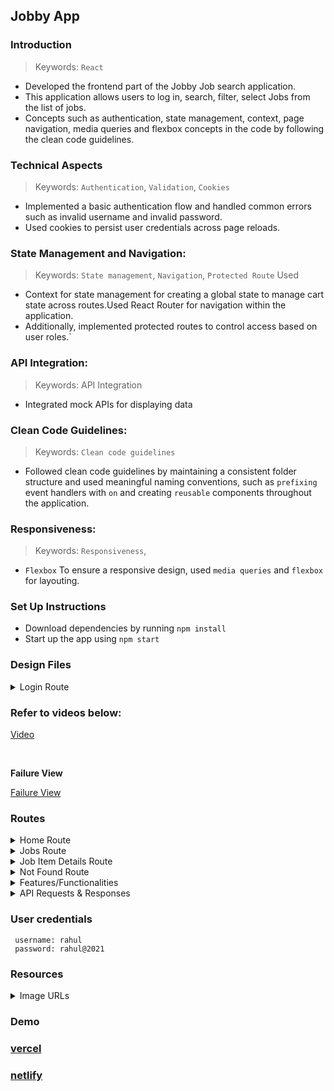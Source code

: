 ## Jobby App

### Introduction
> Keywords: `React`
- Developed the frontend part of the Jobby Job search application.
- This application allows users to log in, search, filter, select Jobs from the list of jobs.
- Concepts such as authentication, state management, context, page navigation, media queries and flexbox concepts in the code by following the clean code guidelines.

### Technical Aspects
> Keywords: `Authentication`, `Validation`, `Cookies` 
- Implemented a basic authentication flow and handled common errors such as invalid username and invalid password.
- Used cookies to persist user credentials across page reloads.

### State Management and Navigation:
> Keywords: `State management`, `Navigation`, `Protected Route` Used
 - Context for state management for creating a global state to manage cart state across routes.Used React Router for navigation within the application. 
 - Additionally, implemented protected routes to control access based on user roles.`

### API Integration: 
> Keywords: API Integration 
- Integrated mock APIs for displaying data

### Clean Code Guidelines:
> Keywords: `Clean code guidelines`
- Followed clean code guidelines by maintaining a consistent folder structure and used meaningful naming conventions, such as `prefixing` event handlers with `on` and creating `reusable` components throughout the application.

### Responsiveness:
> Keywords: `Responsiveness`, 
- `Flexbox` To ensure a responsive design, used `media queries` and `flexbox` for layouting.

### Set Up Instructions

- Download dependencies by running `npm install`
- Start up the app using `npm start`

### Design Files

<details>
<summary>Login Route</summary>

- [Extra Small (Size < 576px) and Small (Size >= 576px) - Login](https://assets.ccbp.in/frontend/content/react-js/jobby-app-login-sm-outputs.png)
- [Medium (Size >= 768px), Large (Size >= 992px) and Extra Large (Size >= 1200px) - Login](https://assets.ccbp.in/frontend/content/react-js/jobby-app-login-lg-output.png)
- [Medium (Size >= 768px), Large (Size >= 992px) and Extra Large (Size >= 1200px) - Login Failure](https://assets.ccbp.in/frontend/content/react-js/jobby-app-login-failure-lg-output.png)
</details>

### Refer to videos below:

[Video](https://assets.ccbp.in/frontend/content/react-js/jobby-app-success-output-v0.mp4)

<br/>

**Failure View** <br/>

[Failure View](https://assets.ccbp.in/frontend/content/react-js/jobby-app-failure-output-v1.mp4)

### Routes

<details>
<summary>Home Route</summary>

- [Extra Small (Size < 576px) and Small (Size >= 576px) - Home](https://assets.ccbp.in/frontend/content/react-js/jobby-app-home-sm-output.png)
- [Medium (Size >= 768px), Large (Size >= 992px) and Extra Large (Size >= 1200px) - Home](https://assets.ccbp.in/frontend/content/react-js/jobby-app-home-lg-output.png)
</details>

<details>
<summary>Jobs Route</summary>

- [Extra Small (Size < 576px) and Small (Size >= 576px) - Jobs](https://assets.ccbp.in/frontend/content/react-js/jobby-app-jobs-sm-outputs.png)
- [Medium (Size >= 768px), Large (Size >= 992px) and Extra Large (Size >= 1200px) - Jobs Success](https://assets.ccbp.in/frontend/content/react-js/jobby-app-jobs-success-lg-output-v0.png)
- [Medium (Size >= 768px), Large (Size >= 992px) and Extra Large (Size >= 1200px) - No Jobs](https://assets.ccbp.in/frontend/content/react-js/jobby-app-no-jobs-lg-output-v0.png)
- [Medium (Size >= 768px), Large (Size >= 992px) and Extra Large (Size >= 1200px) - Profile Failure](https://assets.ccbp.in/frontend/content/react-js/jooby-app-profile-failure-lg-output-v0.png)
- [Medium (Size >= 768px), Large (Size >= 992px) and Extra Large (Size >= 1200px) - Jobs Failure](https://assets.ccbp.in/frontend/content/react-js/jobby-app-jobs-failure-lg-output-v0.png)
</details>

<details>
<summary>Job Item Details Route</summary>

- [Extra Small (Size < 576px) and Small (Size >= 576px) - Job Details Success](https://assets.ccbp.in/frontend/content/react-js/jobby-app-job-details-success-sm-output-v0.png)
- [Extra Small (Size < 576px) and Small (Size >= 576px) - Job Details Failure](https://assets.ccbp.in/frontend/content/react-js/jobby-app-job-details-failure-sm-output.png)
- [Medium (Size >= 768px), Large (Size >= 992px) and Extra Large (Size >= 1200px) - Job Details Success](https://assets.ccbp.in/frontend/content/react-js/jobby-app-job-details-success-lg-output-v0.png)
- [Medium (Size >= 768px), Large (Size >= 992px) and Extra Large (Size >= 1200px) - Job Details Failure](https://assets.ccbp.in/frontend/content/react-js/jobby-app-job-details-failure-lg-output.png)
</details>

<details>
<summary>Not Found Route</summary>

- [Extra Small (Size < 576px) and Small (Size >= 576px) - Not Found](https://assets.ccbp.in/frontend/content/react-js/jobby-app-not-found-sm-output-v0.png)
- [Medium (Size >= 768px), Large (Size >= 992px) and Extra Large (Size >= 1200px) - Not Found](https://assets.ccbp.in/frontend/content/react-js/jobby-app-not-found-lg-output-v0.png)
</details>

<details>
<summary>Features/Functionalities</summary>
<br/>

- **Login Route**

  - When invalid credentials are provided and the **Login** button is clicked, then the error message received from the response is displayed
  - When valid credentials are provided and the **Login** button is clicked, then the page navigates to the Home Route
  - When an _unauthenticated_ user, tries to access the Home, Jobs and Job Item Details Route, then the page navigates to Login Route
  - When an _authenticated_ user, tries to access the Home, Jobs and Job Item Details Route, then the page navigates to the respective route
  - When an _authenticated_ user, tries to access the Login Route, then the page navigates to the Home Route

- **Home Route**

  - When an _authenticated_ user opens the Home Route
    - Clicks on the **Find Jobs** button, then the page navigates to the Jobs Route

- **Jobs Route**

  - When an _authenticated_ user opens the Jobs Route

    - An HTTP GET request is made to **Profile API URL**
      - **_loader_** is displayed while fetching the data
      - After the data is fetched successfully, the response received is displayed
      - If the HTTP GET request made is unsuccessful, then the [Failure View](https://assets.ccbp.in/frontend/content/react-js/jobby-app-profile-failure-lg-output.png) is displayed
        - When the **Retry** button is clicked, an HTTP GET request is made to **Profile API URL**
    - An HTTP GET request is made to **Jobs API URL** with `employment_type`, `minimum_package`, `location` and `search` as query parameters with empty strings as initial values
      - **_loader_** is displayed while fetching the data
      - After the data is fetched successfully, display the list of jobs received from the response
      - If the HTTP GET request made is unsuccessful, then the [Failure View](https://assets.ccbp.in/frontend/content/react-js/jobby-app-jobs-failure-lg-output.png) is displayed
        - When the **Retry** button is clicked, an HTTP GET request is made to **Jobs API URL**
    - When a value is provided in the search input and search icon button is clicked
      - An HTTP GET request to the **Jobs API URL** with `jwt_token` in the Cookies and query parameter `search` with value as the text provided in the search input
      - **_loader_** is displayed while fetching the data
      - After the data is fetched successfully, the list of jobs received from the response is displayed.
    - When **Employment Types** options are selected
      - Make an HTTP GET request to the **Jobs API URL** with `jwt_token` in the Cookies and query parameter `employment_type` with value as a list of selected employment type id's as a single string separated by `,`
      - **_loader_** is displayed while fetching the data
      - After the data is fetched successfully, the list of jobs received from the response is displayed.
    - When **Salary Range** is selected
      - Make an HTTP GET request to the **Jobs API URL** with `jwt_token` in the Cookies and query parameter `minimum_package` with value as the id of the selected salary range
      - **_loader_** is displayed while fetching the data
      - After the data is fetched successfully, the list of jobs received from the response is displayed.

    - When **Location** is selected
      - Location-based filter by adding checkboxes labeled with the following locations: Hyderabad, Bangalore, Chennai, Delhi, and Mumbai.
      - When the checkboxes labeled with locations are checked, jobs corresponding to the selected locations are displayed.
      - Sticky behavior to the sidebar in the Jobs Route, which contains filters such as Type of Employment, Salary Range, and Locations.
      - Sticky behavior to the header in all routes

    - When the HTTP GET request made to the **Jobs API URL** returns an empty list for jobs then [No Jobs View](https://assets.ccbp.in/frontend/content/react-js/jobby-app-no-jobs-lg-output.png) is displayed

  - When multiple filters are applied, then the HTTP GET request is made with all the filters that are applied
  - For example: When the **Full Time** and **Part Time** employment types are selected, salary range **10 LPA and above** is selected and search input field is empty, then the **Jobs API URL** will be as follows

    ```js
    const apiUrl = 'https://apis.ccbp.in/jobs?employment_type=FULLTIME,PARTTIME&minimum_package=1000000&location=Hyderabad&search=''
    ```

  - When a **job** is clicked, then the page navigates to the Job Item Details Route

- **Job Item Details Route**

  - When an _authenticated_ user opens the Job Item Details Route
    - An HTTP GET request is made to **Job Details API URL** with `jwt_token` in the Cookies and job `id` as path parameter
      - **_loader_** is displayed while fetching the data
      - After the data is fetched successfully, the response received is displayed
      - The list of similar jobs are displayed
      - If the HTTP GET request made is unsuccessful, then the [Failure View](https://assets.ccbp.in/frontend/content/react-js/jobby-app-job-details-failure-lg-output.png) is displayed
        - When the **Retry** button is clicked, an HTTP GET request is made to **Job Details API URL**
  - When the **Visit** button is clicked, then the corresponding company website URL opens in a new tab

- **Not Found Route**

  - When a random path is provided as the URL path, then the page navigates to the Not Found Route

- **Header**

  - When the **website logo** image is clicked, then the page navigates to the Home Route
  - When the **Home** link is clicked, then the page navigates to the Home Route
  - When the **Jobs** link is clicked, then the page navigates to the Jobs Route
  - When the **Logout** button is clicked, then the page navigates to the Login Route

- The App is provided with `employmentTypesList`. It consists of a list of employment type objects with the following properties in each employment type object

  |       Key        | Data Type |
  | :--------------: | :-------: |
  | employmentTypeId |  String   |
  |      label       |  String   |

- The App is provided with `salaryRangesList`. It consists of a list of salary range objects with the following properties in each salary range object

  |      Key      | Data Type |
  | :-----------: | :-------: |
  | salaryRangeId |  String   |
  |     label     |  String   |

</details>

<details>

<summary>API Requests & Responses</summary>

<br/>

**Login API**

#### API: `https://apis.ccbp.in/login`

#### Method: `POST`

#### Request:

```json
{
  "username": "rahul",
  "password": "rahul@2021"
}
```

#### Description:

Returns a response based on the credentials provided

#### Sample Success Response

```json
{
  "jwt_token": "eyJhbGciOiJIUzI1NiIsInR5cCI6IkpXVCJ9.eyJ1c2VybBSSU1FX1Tk2Mjg2MTN9. ArLKKeF0QbmdVfLgzUbx1BGJsqa2kc_21Y"
}
```

#### Sample Failure Response

```json
{
  "status_code": 404,
  "error_msg": "Username is not found"
}
```

**Profile API**

#### API: `https://apis.ccbp.in/profile`

#### Method: `GET`

#### Description:

Returns a response containing the profile details

#### Sample Response

```json
{
  "profile_details": {
    "name": "Rahul Attuluri",
    "profile_image_url": "https://assets.ccbp.in/frontend/react-js/male-avatar-img.png",
    "short_bio": "Lead Software Developer and AI-ML expert"
  }
}
```

**Jobs API**

#### API: `https://apis.ccbp.in/jobs`

#### Example: `https://apis.ccbp.in/jobs?employment_type=FULLTIME,PARTTIME&minimum_package=1000000&search=`

#### Method: `GET`

#### Description:

Returns a response containing the list of all jobs

#### Sample Response

```json
{
  "jobs": [
    {
      "company_logo_url": "https://assets.ccbp.in/frontend/react-js/jobby-app/facebook-img.png",
      "employment_type": "Full Time",
      "id": "d6019453-f864-4a2f-8230-6a9642a59466",
      "job_description": "We’re in search of a Back-End Software Engineer that specializes in server-side components. In this role, you’ll primarily work in NodeJs, SQL Lite, Python, AWS and GO and will bring a depth of knowledge on basic algorithms and data structures. As a Back-End Engineer, you might be architecting new features for our customers.",
      "location": "Bangalore",
      "package_per_annum": "21 LPA",
      "rating": 4,
      "title": "Backend Engineer"
    }
    ...
  ],
  "total":25,
}
```

**Job Details API**

#### API: `https://apis.ccbp.in/jobs/:id`

#### Example: `https://apis.ccbp.in/jobs/bb95e51b-b1b2-4d97-bee4-1d5ec2b96751`

#### Method: `GET`

#### Description:

Returns a response containing the job details

#### Sample Response

```json
{
  "job_details": {
    "company_logo_url": "https://assets.ccbp.in/frontend/react-js/jobby-app/netflix-img.png",
    "company_website_url": "https://about.netflix.com/en",
    "employment_type": "Internship",
    "id": "bb95e51b-b1b2-4d97-bee4-1d5ec2b96751",
    "job_description": "We are looking for a DevOps Engineer with a minimum of 5 years of industry experience, preferably working in the financial IT community. The position in the team is focused on delivering exceptional services to both BU and Dev",
    "skills": [
      {
        "image_url": "https://assets.ccbp.in/frontend/react-js/jobby-app/docker-img.png",
        "name": "Docker"
      },
      ...
    ],
    "life_at_company": {
      "description": "Our core philosophy is people over process. Our culture has been instrumental to our success. It has helped us attract and retain stunning colleagues, making work here more satisfying. Entertainment, like friendship, is a fundamental human need, and it changes how we feel and gives us common ground. We want to entertain the world.",
      "image_url": "https://assets.ccbp.in/frontend/react-js/jobby-app/life-netflix-img.png"
    },
    "location":"Delhi",
    "package_per_annum":"10 LPA",
    "rating":4
  },
  "similar_jobs": [
    {
      "company_logo_url": "https://assets.ccbp.in/frontend/react-js/jobby-app/netflix-img.png",
      "employment_type": "Freelance",
      "id": "2b40029d-e5a5-48cc-84a6-b6e12d25625d",
      "job_description": "The Experimentation Platform team builds internal tools with a big impact across the company. We are looking to add a UI engineer to our team to continue to improve our experiment analysis workflow and tools. Ideal candidates will be excited by direct contact with our users, fast feedback, and quick iteration.",
      "location": "Delhi",
      "rating": 4,
      "title": "Frontend Engineer"
    },
    ...
  ]
}
```

</details>

### User credentials

```text
 username: rahul
 password: rahul@2021
```

### Resources

<details>
<summary>Image URLs</summary>

- [home-sm-bg](https://assets.ccbp.in/frontend/react-js/home-sm-bg.png)
- [home-lg-bg](https://assets.ccbp.in/frontend/react-js/home-lg-bg.png)
- [profile-bg](https://assets.ccbp.in/frontend/react-js/profile-bg.png)
- [logo-img](https://assets.ccbp.in/frontend/react-js/logo-img.png)
- [not-found](https://assets.ccbp.in/frontend/react-js/jobby-app-not-found-img.png)

</details>

### Demo

### [vercel](https://jobby-cxeyxcoy2-shaan057s-projects.vercel.app/)

### [netlify](https://jobbysappshaan.netlify.app/)
